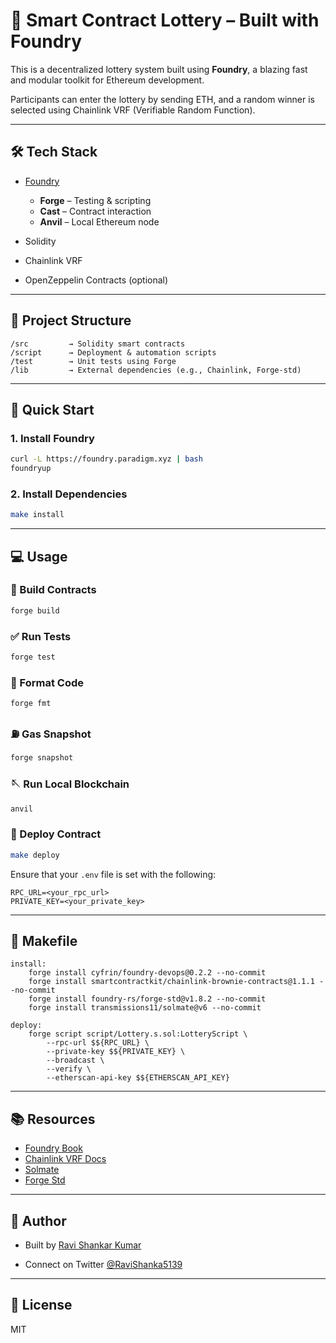 # 🎰 Smart Contract Lottery – Built with Foundry

This is a decentralized lottery system built using **Foundry**, a blazing fast and modular toolkit for Ethereum development.

Participants can enter the lottery by sending ETH, and a random winner is selected using Chainlink VRF (Verifiable Random Function).

---

## 🛠 Tech Stack

* [Foundry](https://book.getfoundry.sh/)

  * **Forge** – Testing & scripting
  * **Cast** – Contract interaction
  * **Anvil** – Local Ethereum node
* Solidity
* Chainlink VRF
* OpenZeppelin Contracts (optional)

---

## 📂 Project Structure

```
/src         → Solidity smart contracts  
/script      → Deployment & automation scripts  
/test        → Unit tests using Forge  
/lib         → External dependencies (e.g., Chainlink, Forge-std)  
```

---

## 🚀 Quick Start

### 1. Install Foundry

```bash
curl -L https://foundry.paradigm.xyz | bash
foundryup
```

### 2. Install Dependencies

```bash
make install
```

---

## 💻 Usage

### 🧱 Build Contracts

```bash
forge build
```

### ✅ Run Tests

```bash
forge test
```

### 💅 Format Code

```bash
forge fmt
```

### ⛽ Gas Snapshot

```bash
forge snapshot
```

### 🪡 Run Local Blockchain

```bash
anvil
```

### 🚀 Deploy Contract

```bash
make deploy
```

Ensure that your `.env` file is set with the following:

```
RPC_URL=<your_rpc_url>
PRIVATE_KEY=<your_private_key>
```

---

## 📃 Makefile

```
install:
	forge install cyfrin/foundry-devops@0.2.2 --no-commit
	forge install smartcontractkit/chainlink-brownie-contracts@1.1.1 --no-commit
	forge install foundry-rs/forge-std@v1.8.2 --no-commit
	forge install transmissions11/solmate@v6 --no-commit

deploy:
	forge script script/Lottery.s.sol:LotteryScript \
		--rpc-url $${RPC_URL} \
		--private-key $${PRIVATE_KEY} \
		--broadcast \
		--verify \
		--etherscan-api-key $${ETHERSCAN_API_KEY}
```

---

## 📚 Resources

* [Foundry Book](https://book.getfoundry.sh/)
* [Chainlink VRF Docs](https://docs.chain.link/vrf/v2/introduction)
* [Solmate](https://github.com/transmissions11/solmate)
* [Forge Std](https://github.com/foundry-rs/forge-std)

---

## 🧠 Author

* Built by [Ravi Shankar Kumar](https://github.com/RaviShanka5139)

* Connect on Twitter [@RaviShanka5139](https://twitter.com/RaviShanka5139)

---

## 📄 License

MIT
